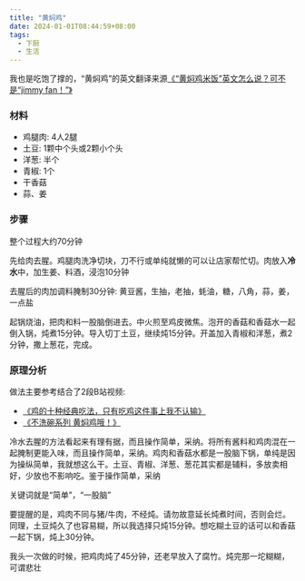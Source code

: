 ```yaml
---
title: "黄焖鸡"
date: 2024-01-01T08:44:59+08:00
tags:
  - 下厨
  - 生活
---
```


我也是吃饱了撑的，“黄焖鸡”的英文翻译来源[《“黄焖鸡米饭”英文怎么说？可不是“jimmy fan！”》](https://mp.weixin.qq.com/s?__biz=MzA5NDIzNjA5Mg==&mid=2654038680&idx=1&sn=34722d98388a22c9e9177492bfe79f29&chksm=8b94764bbce3ff5d0518bda1d30dcf649b0d5c821d9bd01dfe0f19ea5f88d17701e00e043da8&scene=27)


### 材料
* 鸡腿肉: 4人2腿
* 土豆: 1颗中个头或2颗小个头
* 洋葱: 半个
* 青椒: 1个
* 干香菇
* 蒜、姜

### 步骤

整个过程大约70分钟

先给肉去腥。鸡腿肉洗净切块，刀不行或单纯就懒的可以让店家帮忙切。肉放入**冷水**中，加生姜、料酒，浸泡10分钟

去腥后的肉加调料腌制30分钟: 黄豆酱，生抽，老抽，蚝油，糖，八角，蒜，姜，一点盐

起锅烧油，把肉和料一股脑倒进去。中火煎至鸡皮微焦。泡开的香菇和香菇水一起倒入锅，炖煮15分钟。导入切丁土豆，继续炖15分钟。开盖加入青椒和洋葱，煮2分钟，撒上葱花，完成。


### 原理分析

做法主要参考结合了2段B站视频:
* [《鸡的十种经典吃法，只有吃鸡这件事上我不认输》](https://www.bilibili.com/video/BV1yF411V722/?share_source=copy_web&vd_source=24b9548cc4159506bc478709fee25105)
* [《不洗碗系列 黄焖鸡哦！》](https://www.bilibili.com/video/BV18F41127in/?share_source=copy_web&vd_source=24b9548cc4159506bc478709fee25105)

冷水去腥的方法看起来有理有据，而且操作简单，采纳。将所有酱料和鸡肉混在一起腌制更能入味，而且操作简单，采纳。鸡肉和香菇水都是一股脑下锅，单纯是因为操纵简单，我就想这么干。土豆、青椒、洋葱、葱花其实都是辅料，多放卖相好，少放也不影响吃。鉴于操作简单，采纳

关键词就是“简单”，“一股脑”

要提醒的是，鸡肉不同与猪/牛肉，不经炖。请勿故意延长炖煮时间，否则会烂。同理，土豆炖久了也容易糊，所以我选择只炖15分钟。想吃糊土豆的话可以和香菇一起下锅，炖上30分钟。

我头一次做的时候，把鸡肉炖了45分钟，还老早放入了腐竹。炖完那一坨糊糊，可谓悲壮
